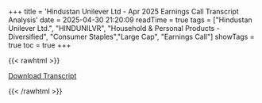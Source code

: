 +++
title = 'Hindustan Unilever Ltd - Apr 2025 Earnings Call Transcript Analysis'
date = 2025-04-30 21:20:09
readTime = true
tags = ["Hindustan Unilever Ltd.", "HINDUNILVR", "Household & Personal Products - Diversified", "Consumer Staples","Large Cap", "Earnings Call"]
showTags = true
toc = true
+++



{{< rawhtml >}}

<div class="button-container">    
    <a href="https://www.bseindia.com/stockinfo/AnnPdfOpen.aspx?Pname=57aad284-8283-4c21-8035-99627387a92d.pdf" target="_blank" class="report-button">
      <i class="fas fa-file-pdf"></i> Download Transcript
    </a>
</div>
    
{{< /rawhtml >}}
